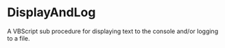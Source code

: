 # DisplayAndLog
A VBScript sub procedure for displaying text to the console and/or logging to a file.
